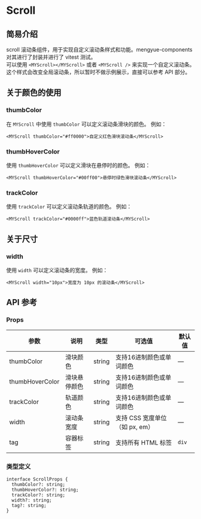 # Scroll
## 简易介绍
scroll 滚动条组件，用于实现自定义滚动条样式和功能。mengyue-components 对其进行了封装并进行了 vitest 测试。<br />
可以使用 `<MYScroll></MYScroll>` 或者 `<MYScroll />` 来实现一个自定义滚动条。
这个样式会改变全局滚动条，所以暂时不做示例展示，直接可以参考 API 部分。

## 关于颜色的使用
### thumbColor
在 `MYScroll` 中使用 `thumbColor` 可以定义滚动条滑块的颜色。
例如：
```vue
<MYScroll thumbColor="#ff0000">自定义红色滑块滚动条</MYScroll>
```

### thumbHoverColor
使用 `thumbHoverColor` 可以定义滑块在悬停时的颜色。
例如：
```vue
<MYScroll thumbHoverColor="#00ff00">悬停时绿色滑块滚动条</MYScroll>
```

### trackColor
使用 `trackColor` 可以定义滚动条轨道的颜色。
例如：
```vue
<MYScroll trackColor="#0000ff">蓝色轨道滚动条</MYScroll>
```

## 关于尺寸
### width
使用 `width` 可以定义滚动条的宽度。
例如：
```vue
<MYScroll width="10px">宽度为 10px 的滚动条</MYScroll>
```

## API 参考

### Props

| 参数            | 说明                 | 类型     | 可选值                              | 默认值  |
|----------------|---------------------|---------|-----------------------------------|--------|
| thumbColor     | 滑块颜色             | string  | 支持16进制颜色或单词颜色                 | —      |
| thumbHoverColor| 滑块悬停颜色         | string  | 支持16进制颜色或单词颜色                 | —      |
| trackColor     | 轨道颜色             | string  | 支持16进制颜色或单词颜色                 | —      |
| width          | 滚动条宽度           | string  | 支持 CSS 宽度单位（如 px, em）          | —      |
| tag            | 容器标签             | string  | 支持所有 HTML 标签                 | `div`  |

### 类型定义

```vue
interface ScrollProps {
  thumbColor?: string;
  thumbHoverColor?: string;
  trackColor?: string;
  width?: string;
  tag?: string;
}
```
